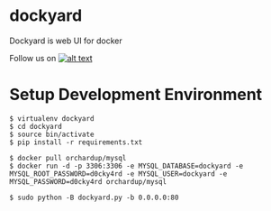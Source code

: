 dockyard
========

Dockyard is web UI for docker

Follow us on [![alt text][1.2]][1]

Setup Development Environment
=============================

```
$ virtualenv dockyard
$ cd dockyard
$ source bin/activate
$ pip install -r requirements.txt
```

```
$ docker pull orchardup/mysql
$ docker run -d -p 3306:3306 -e MYSQL_DATABASE=dockyard -e MYSQL_ROOT_PASSWORD=d0cky4rd -e MYSQL_USER=dockyard -e MYSQL_PASSWORD=d0cky4rd orchardup/mysql
```

```
$ sudo python -B dockyard.py -b 0.0.0.0:80
```

[1.2]: http://i.imgur.com/wWzX9uB.png (getdockyard)
[1]: http://www.twitter.com/getdockyard
